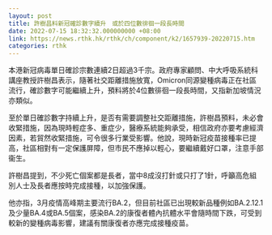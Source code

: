 ```yaml
---
layout: post
title: 許樹昌料新冠確診數字續升　或於四位數徘徊一段長時間
date: 2022-07-15 18:32:32.000000000 +08:00
link: https://news.rthk.hk/rthk/ch/component/k2/1657939-20220715.htm
categories: rthk
---
```


本港新冠病毒單日確診宗數連續2日超過3千宗。政府專家顧問、中大呼吸系統科講座教授許樹昌表示，隨著社交距離措施放寬，Omicron同源變種病毒正在社區流行，確診數字可能繼續上升，預料將於4位數徘徊一段長時間，又指新加坡情況亦類似。

至於單日確診數字持續上升，是否有需要調整社交距離措施，許樹昌預料，未必會收緊措施，因為現時輕症多、重症少，醫療系統能夠承受，相信政府亦要考慮經濟因素，若貿然收緊措施，可令很多行業受影響。他說，現時新冠疫苗接種率已提高，社區相對有一定保護屏障，但市民不應掉以輕心，要繼續戴好口罩，注意手部衞生。

許樹昌提到，不少死亡個案都是長者，當中8成沒打針或只打了1針，呼籲高危組別人士及長者應按時完成接種，以加強保護。

他亦指，3月疫情高峰期主要流行BA.2，但目前社區已出現較新品種例如BA.2.12.1及少量BA.4或BA.5個案，感染BA.2的康復者體內抗體水平會隨時間下跌，可受到較新的變種病毒影響，建議有關康復者亦應完成接種疫苗。
